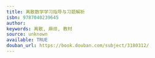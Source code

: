 ```yaml
---
title: 离散数学学习指导与习题解析
isbn: 9787040239645
author: 
keywords: 离散, 麻烦, 教材
source: unknown
available: TRUE
douban_url: https://book.douban.com/subject/3180312/
---
```

